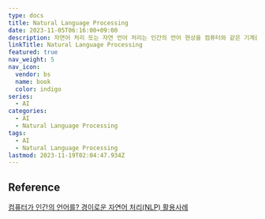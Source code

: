 ```yaml
---
type: docs
title: Natural Language Processing
date: 2023-11-05T06:16:00+09:00
description: 자연어 처리 또는 자연 언어 처리는 인간의 언어 현상을 컴퓨터와 같은 기계를 이용해서 묘사할 수 있도록 연구하고 이를 구현하는 인공지능의 주요 분야 중 하나
linkTitle: Natural Language Processing
featured: true
nav_weight: 5
nav_icon:
  vendor: bs
  name: book
  color: indigo
series:
  - AI
categories:
  - AI
  - Natural Language Processing
tags:
  - AI
  - Natural Language Processing
lastmod: 2023-11-19T02:04:47.934Z
---
```


## Reference

[컴퓨터가 인간의 언어를? 경이로운 자연어 처리(NLP) 활용사례](https://yozm.wishket.com/magazine/detail/239/)
